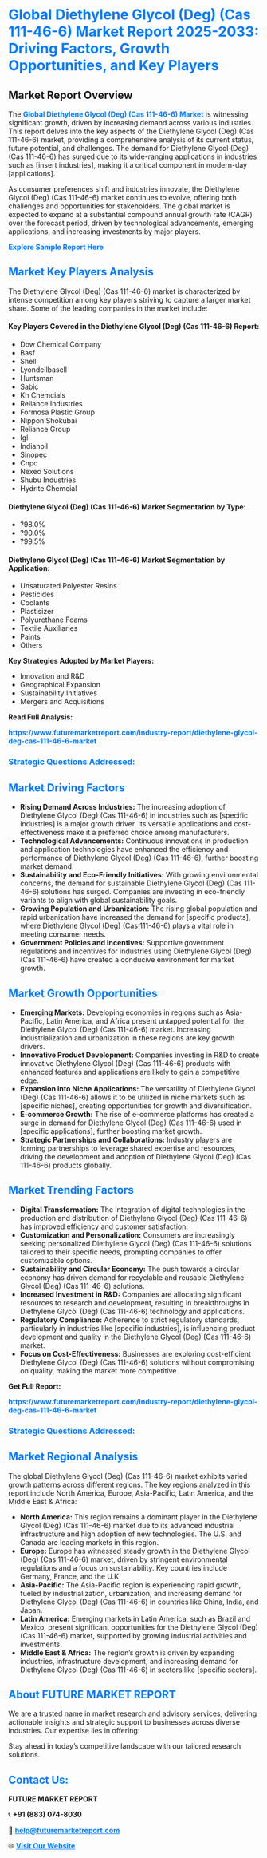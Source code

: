 <h1 style="color: #007BFF;">Global Diethylene Glycol (Deg) (Cas 111-46-6) Market Report 2025-2033: Driving Factors, Growth Opportunities, and Key Players</h1>

<section id="overview">
<h2>Market Report Overview</h2>
<p>The <a href="https://www.futuremarketreport.com/industry-report/diethylene-glycol-deg-cas-111-46-6-market" style="color: #007BFF; text-decoration: none;"><strong>Global Diethylene Glycol (Deg) (Cas 111-46-6) Market</strong></a> is witnessing significant growth, driven by increasing demand across various industries. This report delves into the key aspects of the Diethylene Glycol (Deg) (Cas 111-46-6) market, providing a comprehensive analysis of its current status, future potential, and challenges. The demand for Diethylene Glycol (Deg) (Cas 111-46-6) has surged due to its wide-ranging applications in industries such as [insert industries], making it a critical component in modern-day [applications].</p>
<p>As consumer preferences shift and industries innovate, the Diethylene Glycol (Deg) (Cas 111-46-6) market continues to evolve, offering both challenges and opportunities for stakeholders. The global market is expected to expand at a substantial compound annual growth rate (CAGR) over the forecast period, driven by technological advancements, emerging applications, and increasing investments by major players.</p>
</section>

<section id="overview">
<p><a href="https://www.futuremarketreport.com/request-sample/reportId=29875" style="color: #007BFF; text-decoration: none;"><strong>Explore Sample Report Here</strong></a></p>
</section>

<section id="key-players">
<h2 style="color: #007BFF;">Market Key Players Analysis</h2>
<p>The Diethylene Glycol (Deg) (Cas 111-46-6) market is characterized by intense competition among key players striving to capture a larger market share. Some of the leading companies in the market include:</p>
<h4>Key Players Covered in the Diethylene Glycol (Deg) (Cas 111-46-6) Report:</h4>
<ul><li>Dow Chemical Company</li><li>Basf</li><li>Shell</li><li>Lyondellbasell</li><li>Huntsman</li><li>Sabic</li><li>Kh Chemcials</li><li>Reliance Industries</li><li>Formosa Plastic Group</li><li>Nippon Shokubai</li><li>Reliance Group</li><li>Igl</li><li>Indianoil</li><li>Sinopec</li><li>Cnpc</li><li>Nexeo Solutions</li><li>Shubu Industries</li><li>Hydrite Chemcial</li></ul>
<h4>Diethylene Glycol (Deg) (Cas 111-46-6) Market Segmentation by Type:</h4>
<ul><li>?98.0%</li><li>?90.0%</li><li>?99.5%</li></ul>

<h4>Diethylene Glycol (Deg) (Cas 111-46-6) Market Segmentation by Application:</h4>
<ul><li>Unsaturated Polyester Resins</li><li>Pesticides</li><li>Coolants</li><li>Plastisizer</li><li>Polyurethane Foams</li><li>Textile Auxiliaries</li><li>Paints</li><li>Others</li></ul>
<p><strong>Key Strategies Adopted by Market Players:</strong></p>
<ul>
<li>Innovation and R&D</li>
<li>Geographical Expansion</li>
<li>Sustainability Initiatives</li>
<li>Mergers and Acquisitions</li>
</ul>
</section>

<section>
<p><strong>Read Full Analysis: </strong></p><a href="https://www.futuremarketreport.com/industry-report/diethylene-glycol-deg-cas-111-46-6-market" style="color: #007BFF; text-decoration: none;"><strong>https://www.futuremarketreport.com/industry-report/diethylene-glycol-deg-cas-111-46-6-market</strong></a>
<h3 style="color: #007BFF;">Strategic Questions Addressed:</h3>
</section>

<section id="driving-factors">
<h2 style="color: #007BFF;">Market Driving Factors</h2>
<ul>
<li><strong>Rising Demand Across Industries:</strong> The increasing adoption of Diethylene Glycol (Deg) (Cas 111-46-6) in industries such as [specific industries] is a major growth driver. Its versatile applications and cost-effectiveness make it a preferred choice among manufacturers.</li>
<li><strong>Technological Advancements:</strong> Continuous innovations in production and application technologies have enhanced the efficiency and performance of Diethylene Glycol (Deg) (Cas 111-46-6), further boosting market demand.</li>
<li><strong>Sustainability and Eco-Friendly Initiatives:</strong> With growing environmental concerns, the demand for sustainable Diethylene Glycol (Deg) (Cas 111-46-6) solutions has surged. Companies are investing in eco-friendly variants to align with global sustainability goals.</li>
<li><strong>Growing Population and Urbanization:</strong> The rising global population and rapid urbanization have increased the demand for [specific products], where Diethylene Glycol (Deg) (Cas 111-46-6) plays a vital role in meeting consumer needs.</li>
<li><strong>Government Policies and Incentives:</strong> Supportive government regulations and incentives for industries using Diethylene Glycol (Deg) (Cas 111-46-6) have created a conducive environment for market growth.</li>
</ul>
</section>

<section id="growth-opportunities">
<h2 style="color: #007BFF;">Market Growth Opportunities</h2>
<ul>
<li><strong>Emerging Markets:</strong> Developing economies in regions such as Asia-Pacific, Latin America, and Africa present untapped potential for the Diethylene Glycol (Deg) (Cas 111-46-6) market. Increasing industrialization and urbanization in these regions are key growth drivers.</li>
<li><strong>Innovative Product Development:</strong> Companies investing in R&D to create innovative Diethylene Glycol (Deg) (Cas 111-46-6) products with enhanced features and applications are likely to gain a competitive edge.</li>
<li><strong>Expansion into Niche Applications:</strong> The versatility of Diethylene Glycol (Deg) (Cas 111-46-6) allows it to be utilized in niche markets such as [specific niches], creating opportunities for growth and diversification.</li>
<li><strong>E-commerce Growth:</strong> The rise of e-commerce platforms has created a surge in demand for Diethylene Glycol (Deg) (Cas 111-46-6) used in [specific applications], further boosting market growth.</li>
<li><strong>Strategic Partnerships and Collaborations:</strong> Industry players are forming partnerships to leverage shared expertise and resources, driving the development and adoption of Diethylene Glycol (Deg) (Cas 111-46-6) products globally.</li>
</ul>
</section>

<section id="trending-factors">
<h2 style="color: #007BFF;">Market Trending Factors</h2>
<ul>
<li><strong>Digital Transformation:</strong> The integration of digital technologies in the production and distribution of Diethylene Glycol (Deg) (Cas 111-46-6) has improved efficiency and customer satisfaction.</li>
<li><strong>Customization and Personalization:</strong> Consumers are increasingly seeking personalized Diethylene Glycol (Deg) (Cas 111-46-6) solutions tailored to their specific needs, prompting companies to offer customizable options.</li>
<li><strong>Sustainability and Circular Economy:</strong> The push towards a circular economy has driven demand for recyclable and reusable Diethylene Glycol (Deg) (Cas 111-46-6) solutions.</li>
<li><strong>Increased Investment in R&D:</strong> Companies are allocating significant resources to research and development, resulting in breakthroughs in Diethylene Glycol (Deg) (Cas 111-46-6) technology and applications.</li>
<li><strong>Regulatory Compliance:</strong> Adherence to strict regulatory standards, particularly in industries like [specific industries], is influencing product development and quality in the Diethylene Glycol (Deg) (Cas 111-46-6) market.</li>
<li><strong>Focus on Cost-Effectiveness:</strong> Businesses are exploring cost-efficient Diethylene Glycol (Deg) (Cas 111-46-6) solutions without compromising on quality, making the market more competitive.</li>
</ul>
</section>

<section>
<p><strong>Get Full Report: </strong></p><a href="https://www.futuremarketreport.com/industry-report/diethylene-glycol-deg-cas-111-46-6-market" style="color: #007BFF; text-decoration: none;"><strong>https://www.futuremarketreport.com/industry-report/diethylene-glycol-deg-cas-111-46-6-market</strong></a>
<h3 style="color: #007BFF;">Strategic Questions Addressed:</h3>
</section>


<section id="regional-analysis">
<h2 style="color: #007BFF;">Market Regional Analysis</h2>
<p>The global Diethylene Glycol (Deg) (Cas 111-46-6) market exhibits varied growth patterns across different regions. The key regions analyzed in this report include North America, Europe, Asia-Pacific, Latin America, and the Middle East & Africa:</p>
<ul>
<li><strong>North America:</strong> This region remains a dominant player in the Diethylene Glycol (Deg) (Cas 111-46-6) market due to its advanced industrial infrastructure and high adoption of new technologies. The U.S. and Canada are leading markets in this region.</li>
<li><strong>Europe:</strong> Europe has witnessed steady growth in the Diethylene Glycol (Deg) (Cas 111-46-6) market, driven by stringent environmental regulations and a focus on sustainability. Key countries include Germany, France, and the U.K.</li>
<li><strong>Asia-Pacific:</strong> The Asia-Pacific region is experiencing rapid growth, fueled by industrialization, urbanization, and increasing demand for Diethylene Glycol (Deg) (Cas 111-46-6) in countries like China, India, and Japan.</li>
<li><strong>Latin America:</strong> Emerging markets in Latin America, such as Brazil and Mexico, present significant opportunities for the Diethylene Glycol (Deg) (Cas 111-46-6) market, supported by growing industrial activities and investments.</li>
<li><strong>Middle East & Africa:</strong> The region’s growth is driven by expanding industries, infrastructure development, and increasing demand for Diethylene Glycol (Deg) (Cas 111-46-6) in sectors like [specific sectors].</li>
</ul>
</section>

<footer>
<h2 style="color: #007BFF;">About FUTURE MARKET REPORT</h2>
<p>We are a trusted name in market research and advisory services, delivering actionable insights and strategic support to businesses across diverse industries. Our expertise lies in offering:</p>

<p>Stay ahead in today’s competitive landscape with our tailored research solutions.</p>

<h2 style="color: #007BFF;">Contact Us:</h2>
<p><strong>FUTURE MARKET REPORT</strong></p>
<p>📞 <strong>+91 (883) 074-8030</strong></p>
<p>📧 <strong><a href="mailto:help@futuremarketreport.com" style="color: #007BFF;">help@futuremarketreport.com</a></strong></p>
<p>🌐 <strong><a href="https://www.futuremarketreport.com/" style="color: #007BFF;">Visit Our Website</a></strong></p>
</footer>